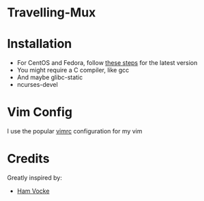 # Travelling-Mux

# Installation
- For CentOS and Fedora, follow [these steps](https://liyang85.github.io/how-to-install-the-latest-stable-tmux-on-centos7.html) for the latest version
- You might require a C compiler, like gcc
- And maybe glibc-static
- ncurses-devel

# Vim Config
I use the popular [vimrc]() configuration for my vim

# Credits
Greatly inspired by:
- [Ham Vocke](https://www.hamvocke.com/blog/a-guide-to-customizing-your-tmux-conf/)

